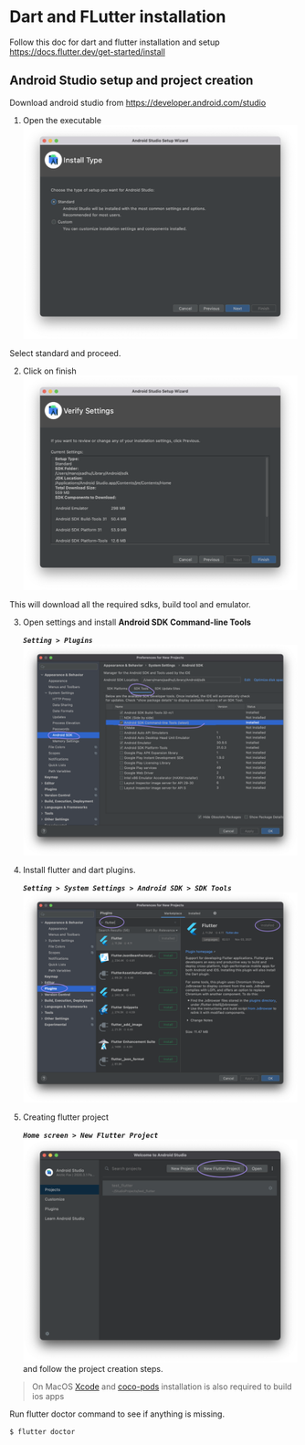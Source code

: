 # Dart and FLutter installation

Follow this doc for dart and flutter installation and setup
https://docs.flutter.dev/get-started/install

## Android Studio setup and project creation
Download android studio from https://developer.android.com/studio

1) Open the executable
![Android studio installation](../images/384879604e371377fd1ff571d23cf72b0c6ceebc863a68ab263a8004f0b05f24.png)  

Select standard and proceed.

2) Click on finish
![Android SDK installation](../images/5f3e7855b6c3ef2f1e3187b8e2e526ef30ad33e71cbecc7a078fb19430452245.png)  

This will download all the required sdks, build tool and emulator.

3) Open settings and install **Android SDK Command-line Tools**
    
    ***`Setting > Plugins`***
![Android SDK Command-line Tools installation](../images/a1eb98d79c56cb309a8e1e9af87673f9dac40bfe37178217167708d0b99cf3bb.png)  


4) Install flutter and dart plugins.

    ***`Setting > System Settings > Android SDK > SDK Tools`***
![Install flutter and dart plugins](../images/f888ab4984c6295ddd1c4bbd0b356894e526c3b59ab831d192c85d750ad6b55b.png)  

5) Creating flutter project
   
    ***`Home screen > New Flutter Project`***
![Flutter project creation](../images/d82069d9d3191403e6338051476eeedf8695f703364ea668835c867f04b8b1a1.png "Flutter project creation")  
and follow the project creation steps.

> On MacOS [Xcode](https://apps.apple.com/us/app/xcode/id497799835?mt=12) and [coco-pods](https://guides.cocoapods.org/using/getting-started.html#installation) installation is also required to build ios apps 


Run flutter doctor command to see if anything is missing.

``` bash
$ flutter doctor
```


